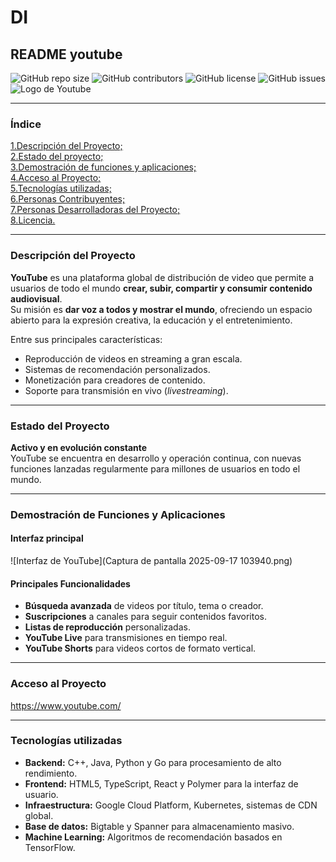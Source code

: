 # DI  
## README youtube  
![GitHub repo size](https://img.shields.io/github/repo-size/tu-usuario/youtube-data-explorer)
![GitHub contributors](https://img.shields.io/github/contributors/tu-usuario/youtube-data-explorer)
![GitHub license](https://img.shields.io/github/license/tu-usuario/youtube-data-explorer)
![GitHub issues](https://img.shields.io/github/issues/tu-usuario/youtube-data-explorer)  
![Logo de Youtube](https://brandemia.org/contenido/subidas/2017/10/logo_youtube-1-960x640.jpg)

---

### Índice  
[1.Descripción del Proyecto;](#Descripción-del-Proyecto)  
[2.Estado del proyecto;](#Estado-del-proyecto)  
[3.Demostración de funciones y aplicaciones;](#Demostración-de-funciones-y-aplicaciones)  
[4.Acceso al Proyecto;](#Acceso-al-Proyecto)  
[5.Tecnologías utilizadas;](#Tecnologías-utilizadas)  
[6.Personas Contribuyentes;](#Personas-Contribuyentes)  
[7.Personas Desarrolladoras del Proyecto;](#Personas-Desarrolladoras-del-Proyecto)  
[8.Licencia.](#Licencia)  

---

### Descripción del Proyecto  
**YouTube** es una plataforma global de distribución de video que permite a usuarios de todo el mundo **crear, subir, compartir y consumir contenido audiovisual**.  
Su misión es **dar voz a todos y mostrar el mundo**, ofreciendo un espacio abierto para la expresión creativa, la educación y el entretenimiento.

Entre sus principales características:  
- Reproducción de videos en streaming a gran escala.  
- Sistemas de recomendación personalizados.  
- Monetización para creadores de contenido.  
- Soporte para transmisión en vivo (*livestreaming*).  

---

### Estado del Proyecto  
**Activo y en evolución constante**  
YouTube se encuentra en desarrollo y operación continua, con nuevas funciones lanzadas regularmente para millones de usuarios en todo el mundo.

---

### Demostración de Funciones y Aplicaciones  
#### Interfaz principal  
![Interfaz de YouTube](Captura de pantalla 2025-09-17 103940.png)

#### Principales Funcionalidades
- **Búsqueda avanzada** de videos por título, tema o creador.  
- **Suscripciones** a canales para seguir contenidos favoritos.  
- **Listas de reproducción** personalizadas.  
- **YouTube Live** para transmisiones en tiempo real.  
- **YouTube Shorts** para videos cortos de formato vertical.  

---

### Acceso al Proyecto  
https://www.youtube.com/

---

### Tecnologías utilizadas  
- **Backend:** C++, Java, Python y Go para procesamiento de alto rendimiento.  
- **Frontend:** HTML5, TypeScript, React y Polymer para la interfaz de usuario.  
- **Infraestructura:** Google Cloud Platform, Kubernetes, sistemas de CDN global.  
- **Base de datos:** Bigtable y Spanner para almacenamiento masivo.  
- **Machine Learning:** Algoritmos de recomendación basados en TensorFlow.  
